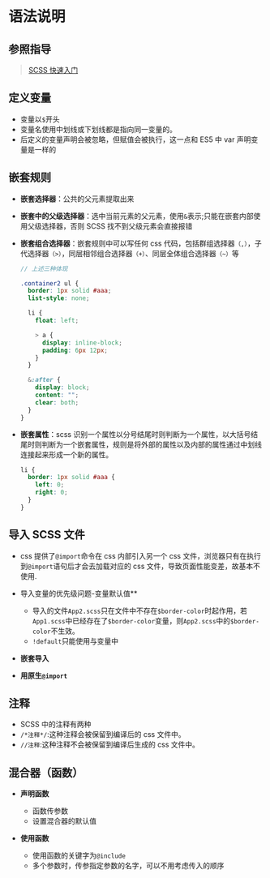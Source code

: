 # 语法说明

## 参照指导

> [SCSS 快速入门](https://juejin.im/post/5cf488ea518825378867758f#heading-3)

## 定义变量

- 变量以`$`开头
- 变量名使用中划线或下划线都是指向同一变量的。
- 后定义的变量声明会被忽略，但赋值会被执行，这一点和 ES5 中 var 声明变量是一样的

## 嵌套规则

- **嵌套选择器**：公共的父元素提取出来

- **嵌套中的父级选择器**：选中当前元素的父元素，使用`&`表示;只能在嵌套内部使用父级选择器，否则 SCSS 找不到父级元素会直接报错

- **嵌套组合选择器**：嵌套规则中可以写任何 css 代码，包括群组选择器`（,）`，子代选择器`（>）`，同层相邻组合选择器`（+）`、同层全体组合选择器`（~）`等

  ```scss
  // 上述三种体现

  .container2 ul {
    border: 1px solid #aaa;
    list-style: none;

    li {
      float: left;

      > a {
        display: inline-block;
        padding: 6px 12px;
      }
    }

    &:after {
      display: block;
      content: "";
      clear: both;
    }
  }
  ```

- **嵌套属性**：scss 识别一个属性以分号结尾时则判断为一个属性，以大括号结尾时则判断为一个嵌套属性，规则是将外部的属性以及内部的属性通过中划线连接起来形成一个新的属性。

  ```scss
  li {
    border: 1px solid #aaa {
      left: 0;
      right: 0;
    }
  }
  ```

## 导入 SCSS 文件

- css 提供了`@import`命令在 css 内部引入另一个 css 文件，浏览器只有在执行到`@import`语句后才会去加载对应的 css 文件，导致页面性能变差，故基本不使用.

- 导入变量的优先级问题-变量默认值\*\*

  - 导入的文件`App2.scss`只在文件中不存在`$border-color`时起作用，若`App1.scss`中已经存在了`$border-color`变量，则`App2.scss`中的`$border-color`不生效。
  - `!default`只能使用与变量中

- **嵌套导入**

- **用原生`@import`**

## 注释

- SCSS 中的注释有两种
- `/*注释*/`:这种注释会被保留到编译后的 css 文件中。
- `//注释`:这种注释不会被保留到编译后生成的 css 文件中。

## 混合器（函数）

- **声明函数**

  - 函数传参数
  - 设置混合器的默认值

- **使用函数**

  - 使用函数的关键字为`@include`
  - 多个参数时，传参指定参数的名字，可以不用考虑传入的顺序
